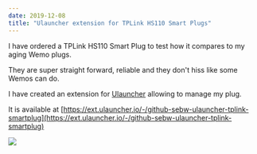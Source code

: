 ```yaml
---
date: 2019-12-08
title: "Ulauncher extension for TPLink HS110 Smart Plugs"
---
```


I have ordered a TPLink HS110 Smart Plug to test how it compares to my aging Wemo plugs.

They are super straight forward, reliable and they don't hiss like some Wemos can do.

I have created an extension for [Ulauncher](https://ulauncher.io) allowing to manage my plug.

It is available at [https://ext.ulauncher.io/-/github-sebw-ulauncher-tplink-smartplug](https://ext.ulauncher.io/-/github-sebw-ulauncher-tplink-smartplug)

![](https://blog.wains.be/images/ulauncher_tplink_on.png)